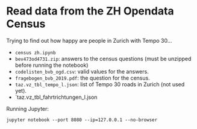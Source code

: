 # Read data from the ZH Opendata Census

Trying to find out how happy are people in Zurich with Tempo 30...

- `census zh.ipynb`
- `bev473od4731.zip`: answers to the census questions (must be unzipped before running the notebook)
- `codelisten_bvb_ogd.csv`: valid values for the answers.
- `fragebogen_bvb_2019.pdf`: the question for the census.
- `taz.vz_tbl_tempo_l.json`: list of Tempo 30 roads in Zurich (not used yet).
- `taz.vz_tbl_fahrtrichtungen_l.json

Running Jupyter:

```
jupyter notebook --port 8080 --ip=127.0.0.1 --no-browser
```
